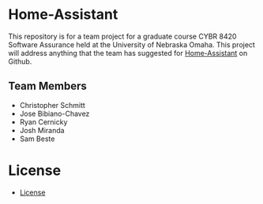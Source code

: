 # Home-Assistant
This repository is for a team project for a graduate course CYBR 8420 Software Assurance held at the University of Nebraska Omaha. This project will address anything that the team has suggested for [Home-Assistant](https://github.com/home-assistant/core) on Github.

## Team Members

- Christopher Schmitt
- Jose Bibiano-Chavez
- Ryan Cernicky
- Josh Miranda
- Sam Beste

# License 
- [License](https://github.com/Chrs987/HomeAssistant/blob/master/LICENSE.md)
